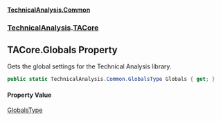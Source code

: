 #### [TechnicalAnalysis.Common](TechnicalAnalysis.Common.md 'TechnicalAnalysis.Common')
### [TechnicalAnalysis](TechnicalAnalysis.Common.md#TechnicalAnalysis 'TechnicalAnalysis').[TACore](TACore.md 'TechnicalAnalysis.TACore')

## TACore.Globals Property

Gets the global settings for the Technical Analysis library.

```csharp
public static TechnicalAnalysis.Common.GlobalsType Globals { get; }
```

#### Property Value
[GlobalsType](GlobalsType.md 'TechnicalAnalysis.Common.GlobalsType')